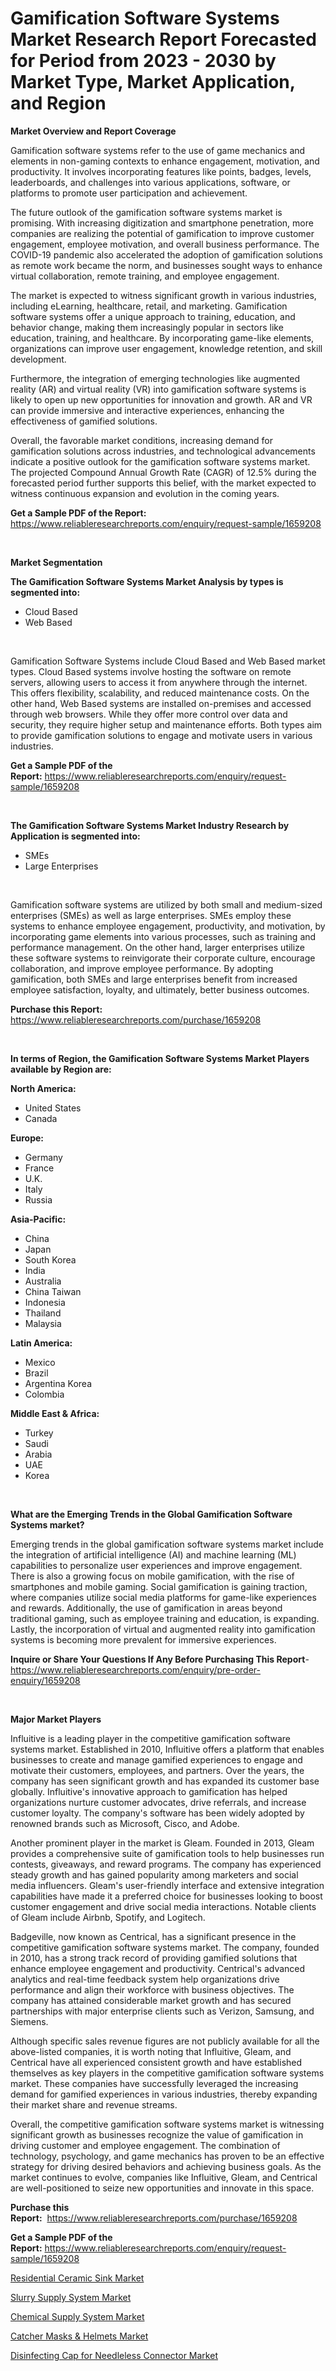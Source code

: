 <p><h1>Gamification Software Systems Market Research Report Forecasted for Period from 2023 -  2030 by Market Type, Market Application, and Region</h1></p><p><strong>Market Overview and Report Coverage</strong></p>
<p><p>Gamification software systems refer to the use of game mechanics and elements in non-gaming contexts to enhance engagement, motivation, and productivity. It involves incorporating features like points, badges, levels, leaderboards, and challenges into various applications, software, or platforms to promote user participation and achievement.</p><p>The future outlook of the gamification software systems market is promising. With increasing digitization and smartphone penetration, more companies are realizing the potential of gamification to improve customer engagement, employee motivation, and overall business performance. The COVID-19 pandemic also accelerated the adoption of gamification solutions as remote work became the norm, and businesses sought ways to enhance virtual collaboration, remote training, and employee engagement.</p><p>The market is expected to witness significant growth in various industries, including eLearning, healthcare, retail, and marketing. Gamification software systems offer a unique approach to training, education, and behavior change, making them increasingly popular in sectors like education, training, and healthcare. By incorporating game-like elements, organizations can improve user engagement, knowledge retention, and skill development.</p><p>Furthermore, the integration of emerging technologies like augmented reality (AR) and virtual reality (VR) into gamification software systems is likely to open up new opportunities for innovation and growth. AR and VR can provide immersive and interactive experiences, enhancing the effectiveness of gamified solutions.</p><p>Overall, the favorable market conditions, increasing demand for gamification solutions across industries, and technological advancements indicate a positive outlook for the gamification software systems market. The projected Compound Annual Growth Rate (CAGR) of 12.5% during the forecasted period further supports this belief, with the market expected to witness continuous expansion and evolution in the coming years.</p></p>
<p><strong>Get a Sample PDF of the Report:</strong> <a href="https://www.reliableresearchreports.com/enquiry/request-sample/1659208">https://www.reliableresearchreports.com/enquiry/request-sample/1659208</a></p>
<p>&nbsp;</p>
<p><strong>Market Segmentation</strong></p>
<p><strong>The Gamification Software Systems Market Analysis by types is segmented into:</strong></p>
<p><ul><li>Cloud Based</li><li>Web Based</li></ul></p>
<p>&nbsp;</p>
<p><p>Gamification Software Systems include Cloud Based and Web Based market types. Cloud Based systems involve hosting the software on remote servers, allowing users to access it from anywhere through the internet. This offers flexibility, scalability, and reduced maintenance costs. On the other hand, Web Based systems are installed on-premises and accessed through web browsers. While they offer more control over data and security, they require higher setup and maintenance efforts. Both types aim to provide gamification solutions to engage and motivate users in various industries.</p></p>
<p><strong>Get a Sample PDF of the Report:</strong>&nbsp;<a href="https://www.reliableresearchreports.com/enquiry/request-sample/1659208">https://www.reliableresearchreports.com/enquiry/request-sample/1659208</a></p>
<p>&nbsp;</p>
<p><strong>The Gamification Software Systems Market Industry Research by Application is segmented into:</strong></p>
<p><ul><li>SMEs</li><li>Large Enterprises</li></ul></p>
<p>&nbsp;</p>
<p><p>Gamification software systems are utilized by both small and medium-sized enterprises (SMEs) as well as large enterprises. SMEs employ these systems to enhance employee engagement, productivity, and motivation, by incorporating game elements into various processes, such as training and performance management. On the other hand, larger enterprises utilize these software systems to reinvigorate their corporate culture, encourage collaboration, and improve employee performance. By adopting gamification, both SMEs and large enterprises benefit from increased employee satisfaction, loyalty, and ultimately, better business outcomes.</p></p>
<p><strong>Purchase this Report:</strong>&nbsp; <a href="https://www.reliableresearchreports.com/purchase/1659208">https://www.reliableresearchreports.com/purchase/1659208</a></p>
<p>&nbsp;</p>
<p><strong>In terms of Region, the Gamification Software Systems Market Players available by Region are:</strong></p>
<p>
    <p> <strong> North America: </strong>
        <ul>
            <li>United States</li>
            <li>Canada</li>
        </ul>
        </p> 
    <p> <strong> Europe: </strong>
        <ul>
            <li>Germany</li>
            <li>France</li>
            <li>U.K.</li>
            <li>Italy</li>
            <li>Russia</li>
        </ul>
        </p> 
    <p> <strong> Asia-Pacific: </strong>
        <ul>
            <li>China</li>
            <li>Japan</li>
            <li>South Korea</li>
            <li>India</li>
            <li>Australia</li>
            <li>China Taiwan</li>
            <li>Indonesia</li>
            <li>Thailand</li>
            <li>Malaysia</li>
        </ul>
        </p> 
    <p> <strong> Latin America: </strong>
        <ul>
            <li>Mexico</li>
            <li>Brazil</li>
            <li>Argentina Korea</li>
            <li>Colombia</li>
        </ul>
        </p> 
    <p> <strong> Middle East & Africa: </strong>
        <ul>
            <li>Turkey</li>
            <li>Saudi</li>
            <li>Arabia</li>
            <li>UAE</li>
            <li>Korea</li>
        </ul>
    </p>
    </p>
<p>&nbsp;</p>
<p><strong>What are the Emerging Trends in the Global Gamification Software Systems market?</strong></p>
<p><p>Emerging trends in the global gamification software systems market include the integration of artificial intelligence (AI) and machine learning (ML) capabilities to personalize user experiences and improve engagement. There is also a growing focus on mobile gamification, with the rise of smartphones and mobile gaming. Social gamification is gaining traction, where companies utilize social media platforms for game-like experiences and rewards. Additionally, the use of gamification in areas beyond traditional gaming, such as employee training and education, is expanding. Lastly, the incorporation of virtual and augmented reality into gamification systems is becoming more prevalent for immersive experiences.</p></p>
<p><strong>Inquire or Share Your Questions If Any Before Purchasing This Report</strong>- <a href="https://www.reliableresearchreports.com/enquiry/pre-order-enquiry/1659208">https://www.reliableresearchreports.com/enquiry/pre-order-enquiry/1659208</a></p>
<p>&nbsp;</p>
<p><strong>Major Market Players</strong></p>
<p><p>Influitive is a leading player in the competitive gamification software systems market. Established in 2010, Influitive offers a platform that enables businesses to create and manage gamified experiences to engage and motivate their customers, employees, and partners. Over the years, the company has seen significant growth and has expanded its customer base globally. Influitive's innovative approach to gamification has helped organizations nurture customer advocates, drive referrals, and increase customer loyalty. The company's software has been widely adopted by renowned brands such as Microsoft, Cisco, and Adobe.</p><p>Another prominent player in the market is Gleam. Founded in 2013, Gleam provides a comprehensive suite of gamification tools to help businesses run contests, giveaways, and reward programs. The company has experienced steady growth and has gained popularity among marketers and social media influencers. Gleam's user-friendly interface and extensive integration capabilities have made it a preferred choice for businesses looking to boost customer engagement and drive social media interactions. Notable clients of Gleam include Airbnb, Spotify, and Logitech.</p><p>Badgeville, now known as Centrical, has a significant presence in the competitive gamification software systems market. The company, founded in 2010, has a strong track record of providing gamified solutions that enhance employee engagement and productivity. Centrical's advanced analytics and real-time feedback system help organizations drive performance and align their workforce with business objectives. The company has attained considerable market growth and has secured partnerships with major enterprise clients such as Verizon, Samsung, and Siemens.</p><p>Although specific sales revenue figures are not publicly available for all the above-listed companies, it is worth noting that Influitive, Gleam, and Centrical have all experienced consistent growth and have established themselves as key players in the competitive gamification software systems market. These companies have successfully leveraged the increasing demand for gamified experiences in various industries, thereby expanding their market share and revenue streams.</p><p>Overall, the competitive gamification software systems market is witnessing significant growth as businesses recognize the value of gamification in driving customer and employee engagement. The combination of technology, psychology, and game mechanics has proven to be an effective strategy for driving desired behaviors and achieving business goals. As the market continues to evolve, companies like Influitive, Gleam, and Centrical are well-positioned to seize new opportunities and innovate in this space.</p></p>
<p><strong>Purchase this Report:</strong>&nbsp;&nbsp;<a href="https://www.reliableresearchreports.com/purchase/1659208">https://www.reliableresearchreports.com/purchase/1659208</a></p>
<p></p>
<p><strong>Get a Sample PDF of the Report:</strong>&nbsp;<a href="https://www.reliableresearchreports.com/enquiry/request-sample/1659208">https://www.reliableresearchreports.com/enquiry/request-sample/1659208</a></p>
<p><p><a href="https://www.linkedin.com/pulse/residential-ceramic-sink-market-research-report-provides/">Residential Ceramic Sink Market</a></p><p><a href="https://medium.com/@tiffanytran1905/slurry-supply-system-market-size-growth-forecast-2023-2030-42c07ed17fc0">Slurry Supply System Market</a></p><p><a href="https://medium.com/@joanobrien1990/chemical-supply-system-market-size-growth-forecast-2023-2030-24259b37745b">Chemical Supply System Market</a></p><p><a href="https://www.linkedin.com/pulse/catcher-masks-amp-helmets-market-research-report-provides/">Catcher Masks & Helmets Market</a></p><p><a href="https://www.linkedin.com/pulse/decoding-disinfecting-cap-needleless-connector-market-deep/">Disinfecting Cap for Needleless Connector Market</a></p></p>